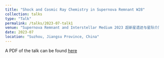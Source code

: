```yaml
---
title: "Shock and Cosmic Ray Chemistry in Supernova Remnant W28"
collection: talks
type: "Talk"
permalink: /talks/2023-07-talk1
venue: "Supernova Remnant and Interstellar Medium 2023 超新星遗迹与星际介质2023"
date: 2023-07
location: "Suzhou, Jiangsu Province, China"
---
```


A PDF of the talk can be found [here]()

